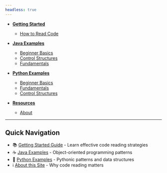 ```yaml
---
headless: true
---
```


- [**Getting Started**](/getting-started/)
  - [How to Read Code](/getting-started/)
  
- [**Java Examples**](/java/)
  - [Beginner Basics](/java/beginner-basics/)
  - [Control Structures](/java/control-structures/)
  - [Fundamentals](/java/fundamentals/)
  
- [**Python Examples**](/python/)  
  - [Beginner Basics](/python/beginner-basics/)
  - [Fundamentals](/python/fundamentals/)
  - [Control Structures](/python/control-structures/)
  
- [**Resources**]()
  - [About](/about/)
  
---

## Quick Navigation

- 📚 [Getting Started Guide](/getting-started/) - Learn effective code reading strategies
- ☕ [Java Examples](/java/) - Object-oriented programming patterns  
- 🐍 [Python Examples](/python/) - Pythonic patterns and data structures
- ℹ️ [About this Site](/about/) - Why code reading matters

